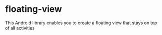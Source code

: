# floating-view
This Android library enables you to create a floating view that stays on top of all activities
